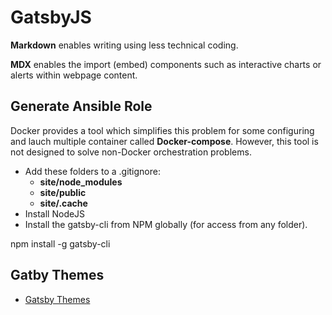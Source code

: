 # GatsbyJS

**Markdown** enables writing using less technical coding.

**MDX** enables the import (embed) components such as interactive charts or alerts within webpage content.

## Generate Ansible Role

Docker provides a tool which simplifies this problem for some configuring and lauch multiple container called **Docker-compose**. However, this tool is not designed to solve non-Docker orchestration problems.

* Add these folders to a .gitignore: 
  * **site/node_modules**
  * **site/public**
  * **site/.cache**
* Install NodeJS
* Install the gatsby-cli from NPM globally (for access from any folder).

npm install -g gatsby-cli

## Gatby Themes

* [Gatsby Themes](https://github.com/amberleyromo/gatsby-themes)
